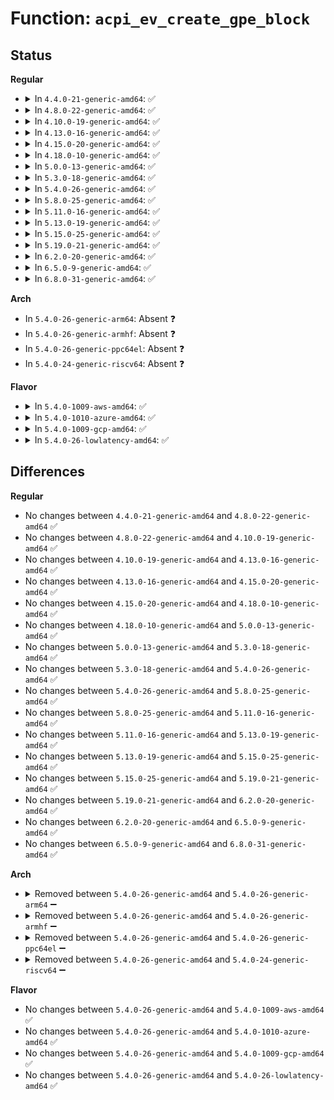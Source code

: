 # Function: <code>acpi_ev_create_gpe_block</code>

## Status
<b>Regular</b>
<ul>
<li>
<details>
<summary>In <code>4.4.0-21-generic-amd64</code>: ✅</summary>

```c
acpi_status acpi_ev_create_gpe_block(struct acpi_namespace_node * gpe_device, u64 address, u8 space_id, u32 register_count, u16 gpe_block_base_number, u32 interrupt_number, struct acpi_gpe_block_info * * return_gpe_block)
```

```json
{
  "name": "acpi_ev_create_gpe_block",
  "collision_type": "Unique Global",
  "inline_type": "No",
  "funcs": [
    {
      "addr": 18446744071583631058,
      "name": "acpi_ev_create_gpe_block",
      "external": true,
      "loc": "drivers/acpi/acpica/evgpeblk.c:332",
      "file": "drivers/acpi/acpica/evgpeblk.c",
      "inline": "seen, unknown",
      "caller_inline": [],
      "caller_func": [
        "drivers/acpi/acpica/evgpeinit.c:acpi_ev_gpe_initialize",
        "drivers/acpi/acpica/evgpeinit.c:acpi_ev_gpe_initialize"
      ]
    }
  ],
  "symbols": [
    {
      "addr": 18446744071583631058,
      "name": "acpi_ev_create_gpe_block",
      "section": ".text",
      "bind": "STB_GLOBAL",
      "size": 764
    }
  ]
}
```
</details>
</li>
<li>
<details>
<summary>In <code>4.8.0-22-generic-amd64</code>: ✅</summary>

```c
acpi_status acpi_ev_create_gpe_block(struct acpi_namespace_node * gpe_device, u64 address, u8 space_id, u32 register_count, u16 gpe_block_base_number, u32 interrupt_number, struct acpi_gpe_block_info * * return_gpe_block)
```

```json
{
  "name": "acpi_ev_create_gpe_block",
  "collision_type": "Unique Global",
  "inline_type": "No",
  "funcs": [
    {
      "addr": 18446744071583954115,
      "name": "acpi_ev_create_gpe_block",
      "external": true,
      "loc": "drivers/acpi/acpica/evgpeblk.c:333",
      "file": "drivers/acpi/acpica/evgpeblk.c",
      "inline": "seen, unknown",
      "caller_inline": [],
      "caller_func": [
        "drivers/acpi/acpica/evgpeinit.c:acpi_ev_gpe_initialize",
        "drivers/acpi/acpica/evgpeinit.c:acpi_ev_gpe_initialize"
      ]
    }
  ],
  "symbols": [
    {
      "addr": 18446744071583954115,
      "name": "acpi_ev_create_gpe_block",
      "section": ".text",
      "bind": "STB_GLOBAL",
      "size": 745
    }
  ]
}
```
</details>
</li>
<li>
<details>
<summary>In <code>4.10.0-19-generic-amd64</code>: ✅</summary>

```c
acpi_status acpi_ev_create_gpe_block(struct acpi_namespace_node * gpe_device, u64 address, u8 space_id, u32 register_count, u16 gpe_block_base_number, u32 interrupt_number, struct acpi_gpe_block_info * * return_gpe_block)
```

```json
{
  "name": "acpi_ev_create_gpe_block",
  "collision_type": "Unique Global",
  "inline_type": "No",
  "funcs": [
    {
      "addr": 18446744071584095786,
      "name": "acpi_ev_create_gpe_block",
      "external": true,
      "loc": "drivers/acpi/acpica/evgpeblk.c:333",
      "file": "drivers/acpi/acpica/evgpeblk.c",
      "inline": "seen, unknown",
      "caller_inline": [],
      "caller_func": [
        "drivers/acpi/acpica/evgpeinit.c:acpi_ev_gpe_initialize",
        "drivers/acpi/acpica/evgpeinit.c:acpi_ev_gpe_initialize"
      ]
    }
  ],
  "symbols": [
    {
      "addr": 18446744071584095786,
      "name": "acpi_ev_create_gpe_block",
      "section": ".text",
      "bind": "STB_GLOBAL",
      "size": 745
    }
  ]
}
```
</details>
</li>
<li>
<details>
<summary>In <code>4.13.0-16-generic-amd64</code>: ✅</summary>

```c
acpi_status acpi_ev_create_gpe_block(struct acpi_namespace_node * gpe_device, u64 address, u8 space_id, u32 register_count, u16 gpe_block_base_number, u32 interrupt_number, struct acpi_gpe_block_info * * return_gpe_block)
```

```json
{
  "name": "acpi_ev_create_gpe_block",
  "collision_type": "Unique Global",
  "inline_type": "No",
  "funcs": [
    {
      "addr": 18446744071584162566,
      "name": "acpi_ev_create_gpe_block",
      "external": true,
      "loc": "drivers/acpi/acpica/evgpeblk.c:333",
      "file": "drivers/acpi/acpica/evgpeblk.c",
      "inline": "seen, unknown",
      "caller_inline": [],
      "caller_func": [
        "drivers/acpi/acpica/evgpeinit.c:acpi_ev_gpe_initialize",
        "drivers/acpi/acpica/evgpeinit.c:acpi_ev_gpe_initialize"
      ]
    }
  ],
  "symbols": [
    {
      "addr": 18446744071584162566,
      "name": "acpi_ev_create_gpe_block",
      "section": ".text",
      "bind": "STB_GLOBAL",
      "size": 746
    }
  ]
}
```
</details>
</li>
<li>
<details>
<summary>In <code>4.15.0-20-generic-amd64</code>: ✅</summary>

```c
acpi_status acpi_ev_create_gpe_block(struct acpi_namespace_node * gpe_device, u64 address, u8 space_id, u32 register_count, u16 gpe_block_base_number, u32 interrupt_number, struct acpi_gpe_block_info * * return_gpe_block)
```

```json
{
  "name": "acpi_ev_create_gpe_block",
  "collision_type": "Unique Global",
  "inline_type": "No",
  "funcs": [
    {
      "addr": 18446744071584457744,
      "name": "acpi_ev_create_gpe_block",
      "external": true,
      "loc": "drivers/acpi/acpica/evgpeblk.c:333",
      "file": "drivers/acpi/acpica/evgpeblk.c",
      "inline": "seen, unknown",
      "caller_inline": [],
      "caller_func": [
        "drivers/acpi/acpica/evgpeinit.c:acpi_ev_gpe_initialize",
        "drivers/acpi/acpica/evgpeinit.c:acpi_ev_gpe_initialize"
      ]
    }
  ],
  "symbols": [
    {
      "addr": 18446744071584457744,
      "name": "acpi_ev_create_gpe_block",
      "section": ".text",
      "bind": "STB_GLOBAL",
      "size": 1309
    }
  ]
}
```
</details>
</li>
<li>
<details>
<summary>In <code>4.18.0-10-generic-amd64</code>: ✅</summary>

```c
acpi_status acpi_ev_create_gpe_block(struct acpi_namespace_node * gpe_device, u64 address, u8 space_id, u32 register_count, u16 gpe_block_base_number, u32 interrupt_number, struct acpi_gpe_block_info * * return_gpe_block)
```

```json
{
  "name": "acpi_ev_create_gpe_block",
  "collision_type": "Unique Global",
  "inline_type": "No",
  "funcs": [
    {
      "addr": 18446744071584681910,
      "name": "acpi_ev_create_gpe_block",
      "external": true,
      "loc": "drivers/acpi/acpica/evgpeblk.c:299",
      "file": "drivers/acpi/acpica/evgpeblk.c",
      "inline": "seen, unknown",
      "caller_inline": [],
      "caller_func": [
        "drivers/acpi/acpica/evgpeinit.c:acpi_ev_gpe_initialize",
        "drivers/acpi/acpica/evgpeinit.c:acpi_ev_gpe_initialize"
      ]
    }
  ],
  "symbols": [
    {
      "addr": 18446744071584681910,
      "name": "acpi_ev_create_gpe_block",
      "section": ".text",
      "bind": "STB_GLOBAL",
      "size": 1296
    }
  ]
}
```
</details>
</li>
<li>
<details>
<summary>In <code>5.0.0-13-generic-amd64</code>: ✅</summary>

```c
acpi_status acpi_ev_create_gpe_block(struct acpi_namespace_node * gpe_device, u64 address, u8 space_id, u32 register_count, u16 gpe_block_base_number, u32 interrupt_number, struct acpi_gpe_block_info * * return_gpe_block)
```

```json
{
  "name": "acpi_ev_create_gpe_block",
  "collision_type": "Unique Global",
  "inline_type": "No",
  "funcs": [
    {
      "addr": 18446744071584781921,
      "name": "acpi_ev_create_gpe_block",
      "external": true,
      "loc": "drivers/acpi/acpica/evgpeblk.c:299",
      "file": "drivers/acpi/acpica/evgpeblk.c",
      "inline": "seen, unknown",
      "caller_inline": [],
      "caller_func": [
        "drivers/acpi/acpica/evgpeinit.c:acpi_ev_gpe_initialize",
        "drivers/acpi/acpica/evgpeinit.c:acpi_ev_gpe_initialize"
      ]
    }
  ],
  "symbols": [
    {
      "addr": 18446744071584781921,
      "name": "acpi_ev_create_gpe_block",
      "section": ".text",
      "bind": "STB_GLOBAL",
      "size": 1288
    }
  ]
}
```
</details>
</li>
<li>
<details>
<summary>In <code>5.3.0-18-generic-amd64</code>: ✅</summary>

```c
acpi_status acpi_ev_create_gpe_block(struct acpi_namespace_node * gpe_device, u64 address, u8 space_id, u32 register_count, u16 gpe_block_base_number, u32 interrupt_number, struct acpi_gpe_block_info * * return_gpe_block)
```

```json
{
  "name": "acpi_ev_create_gpe_block",
  "collision_type": "Unique Global",
  "inline_type": "No",
  "funcs": [
    {
      "addr": 18446744071584984589,
      "name": "acpi_ev_create_gpe_block",
      "external": true,
      "loc": "drivers/acpi/acpica/evgpeblk.c:299",
      "file": "drivers/acpi/acpica/evgpeblk.c",
      "inline": "seen, unknown",
      "caller_inline": [],
      "caller_func": [
        "drivers/acpi/acpica/evgpeinit.c:acpi_ev_gpe_initialize",
        "drivers/acpi/acpica/evgpeinit.c:acpi_ev_gpe_initialize"
      ]
    }
  ],
  "symbols": [
    {
      "addr": 18446744071584984589,
      "name": "acpi_ev_create_gpe_block",
      "section": ".text",
      "bind": "STB_GLOBAL",
      "size": 1327
    }
  ]
}
```
</details>
</li>
<li>
<details>
<summary>In <code>5.4.0-26-generic-amd64</code>: ✅</summary>

```c
acpi_status acpi_ev_create_gpe_block(struct acpi_namespace_node * gpe_device, u64 address, u8 space_id, u32 register_count, u16 gpe_block_base_number, u32 interrupt_number, struct acpi_gpe_block_info * * return_gpe_block)
```

```json
{
  "name": "acpi_ev_create_gpe_block",
  "collision_type": "Unique Global",
  "inline_type": "No",
  "funcs": [
    {
      "addr": 18446744071585120589,
      "name": "acpi_ev_create_gpe_block",
      "external": true,
      "loc": "drivers/acpi/acpica/evgpeblk.c:299",
      "file": "drivers/acpi/acpica/evgpeblk.c",
      "inline": "seen, unknown",
      "caller_inline": [],
      "caller_func": [
        "drivers/acpi/acpica/evgpeinit.c:acpi_ev_gpe_initialize",
        "drivers/acpi/acpica/evgpeinit.c:acpi_ev_gpe_initialize"
      ]
    }
  ],
  "symbols": [
    {
      "addr": 18446744071585120589,
      "name": "acpi_ev_create_gpe_block",
      "section": ".text",
      "bind": "STB_GLOBAL",
      "size": 1327
    }
  ]
}
```
</details>
</li>
<li>
<details>
<summary>In <code>5.8.0-25-generic-amd64</code>: ✅</summary>

```c
acpi_status acpi_ev_create_gpe_block(struct acpi_namespace_node * gpe_device, u64 address, u8 space_id, u32 register_count, u16 gpe_block_base_number, u32 interrupt_number, struct acpi_gpe_block_info * * return_gpe_block)
```

```json
{
  "name": "acpi_ev_create_gpe_block",
  "collision_type": "Unique Global",
  "inline_type": "No",
  "funcs": [
    {
      "addr": 18446744071585826224,
      "name": "acpi_ev_create_gpe_block",
      "external": true,
      "loc": "drivers/acpi/acpica/evgpeblk.c:302",
      "file": "drivers/acpi/acpica/evgpeblk.c",
      "inline": "seen, unknown",
      "caller_inline": [],
      "caller_func": [
        "drivers/acpi/acpica/evgpeinit.c:acpi_ev_gpe_initialize",
        "drivers/acpi/acpica/evgpeinit.c:acpi_ev_gpe_initialize",
        "drivers/acpi/acpica/evxfgpe.c:acpi_install_gpe_block"
      ]
    }
  ],
  "symbols": [
    {
      "addr": 18446744071585826224,
      "name": "acpi_ev_create_gpe_block",
      "section": ".text",
      "bind": "STB_GLOBAL",
      "size": 636
    }
  ]
}
```
</details>
</li>
<li>
<details>
<summary>In <code>5.11.0-16-generic-amd64</code>: ✅</summary>

```c
acpi_status acpi_ev_create_gpe_block(struct acpi_namespace_node * gpe_device, u64 address, u8 space_id, u32 register_count, u16 gpe_block_base_number, u32 interrupt_number, struct acpi_gpe_block_info * * return_gpe_block)
```

```json
{
  "name": "acpi_ev_create_gpe_block",
  "collision_type": "Unique Global",
  "inline_type": "No",
  "funcs": [
    {
      "addr": 18446744071585947018,
      "name": "acpi_ev_create_gpe_block",
      "external": true,
      "loc": "drivers/acpi/acpica/evgpeblk.c:296",
      "file": "drivers/acpi/acpica/evgpeblk.c",
      "inline": "seen, unknown",
      "caller_inline": [],
      "caller_func": [
        "drivers/acpi/acpica/evgpeinit.c:acpi_ev_gpe_initialize",
        "drivers/acpi/acpica/evgpeinit.c:acpi_ev_gpe_initialize",
        "drivers/acpi/acpica/evxfgpe.c:acpi_install_gpe_block"
      ]
    }
  ],
  "symbols": [
    {
      "addr": 18446744071585947018,
      "name": "acpi_ev_create_gpe_block",
      "section": ".text",
      "bind": "STB_GLOBAL",
      "size": 792
    }
  ]
}
```
</details>
</li>
<li>
<details>
<summary>In <code>5.13.0-19-generic-amd64</code>: ✅</summary>

```c
acpi_status acpi_ev_create_gpe_block(struct acpi_namespace_node * gpe_device, u64 address, u8 space_id, u32 register_count, u16 gpe_block_base_number, u32 interrupt_number, struct acpi_gpe_block_info * * return_gpe_block)
```

```json
{
  "name": "acpi_ev_create_gpe_block",
  "collision_type": "Unique Global",
  "inline_type": "No",
  "funcs": [
    {
      "addr": 18446744071585823988,
      "name": "acpi_ev_create_gpe_block",
      "external": true,
      "loc": "drivers/acpi/acpica/evgpeblk.c:296",
      "file": "drivers/acpi/acpica/evgpeblk.c",
      "inline": "seen, unknown",
      "caller_inline": [],
      "caller_func": [
        "drivers/acpi/acpica/evgpeinit.c:acpi_ev_gpe_initialize",
        "drivers/acpi/acpica/evgpeinit.c:acpi_ev_gpe_initialize",
        "drivers/acpi/acpica/evxfgpe.c:acpi_install_gpe_block"
      ]
    }
  ],
  "symbols": [
    {
      "addr": 18446744071585823988,
      "name": "acpi_ev_create_gpe_block",
      "section": ".text",
      "bind": "STB_GLOBAL",
      "size": 993
    }
  ]
}
```
</details>
</li>
<li>
<details>
<summary>In <code>5.15.0-25-generic-amd64</code>: ✅</summary>

```c
acpi_status acpi_ev_create_gpe_block(struct acpi_namespace_node * gpe_device, u64 address, u8 space_id, u32 register_count, u16 gpe_block_base_number, u32 interrupt_number, struct acpi_gpe_block_info * * return_gpe_block)
```

```json
{
  "name": "acpi_ev_create_gpe_block",
  "collision_type": "Unique Global",
  "inline_type": "No",
  "funcs": [
    {
      "addr": 18446744071586310459,
      "name": "acpi_ev_create_gpe_block",
      "external": true,
      "loc": "drivers/acpi/acpica/evgpeblk.c:296",
      "file": "drivers/acpi/acpica/evgpeblk.c",
      "inline": "seen, unknown",
      "caller_inline": [],
      "caller_func": [
        "drivers/acpi/acpica/evgpeinit.c:acpi_ev_gpe_initialize",
        "drivers/acpi/acpica/evgpeinit.c:acpi_ev_gpe_initialize",
        "drivers/acpi/acpica/evxfgpe.c:acpi_install_gpe_block"
      ]
    }
  ],
  "symbols": [
    {
      "addr": 18446744071586310459,
      "name": "acpi_ev_create_gpe_block",
      "section": ".text",
      "bind": "STB_GLOBAL",
      "size": 993
    }
  ]
}
```
</details>
</li>
<li>
<details>
<summary>In <code>5.19.0-21-generic-amd64</code>: ✅</summary>

```c
acpi_status acpi_ev_create_gpe_block(struct acpi_namespace_node * gpe_device, u64 address, u8 space_id, u32 register_count, u16 gpe_block_base_number, u32 interrupt_number, struct acpi_gpe_block_info * * return_gpe_block)
```

```json
{
  "name": "acpi_ev_create_gpe_block",
  "collision_type": "Unique Global",
  "inline_type": "No",
  "funcs": [
    {
      "addr": 18446744071587555904,
      "name": "acpi_ev_create_gpe_block",
      "external": true,
      "loc": "drivers/acpi/acpica/evgpeblk.c:296",
      "file": "drivers/acpi/acpica/evgpeblk.c",
      "inline": "seen, unknown",
      "caller_inline": [],
      "caller_func": [
        "drivers/acpi/acpica/evgpeinit.c:acpi_ev_gpe_initialize",
        "drivers/acpi/acpica/evgpeinit.c:acpi_ev_gpe_initialize",
        "drivers/acpi/acpica/evxfgpe.c:acpi_install_gpe_block"
      ]
    }
  ],
  "symbols": [
    {
      "addr": 18446744071587555904,
      "name": "acpi_ev_create_gpe_block",
      "section": ".text",
      "bind": "STB_GLOBAL",
      "size": 1013
    }
  ]
}
```
</details>
</li>
<li>
<details>
<summary>In <code>6.2.0-20-generic-amd64</code>: ✅</summary>

```c
acpi_status acpi_ev_create_gpe_block(struct acpi_namespace_node * gpe_device, u64 address, u8 space_id, u32 register_count, u16 gpe_block_base_number, u32 interrupt_number, struct acpi_gpe_block_info * * return_gpe_block)
```

```json
{
  "name": "acpi_ev_create_gpe_block",
  "collision_type": "Unique Global",
  "inline_type": "No",
  "funcs": [
    {
      "addr": 18446744071588839616,
      "name": "acpi_ev_create_gpe_block",
      "external": true,
      "loc": "drivers/acpi/acpica/evgpeblk.c:296",
      "file": "drivers/acpi/acpica/evgpeblk.c",
      "inline": "seen, unknown",
      "caller_inline": [],
      "caller_func": [
        "drivers/acpi/acpica/evgpeinit.c:acpi_ev_gpe_initialize",
        "drivers/acpi/acpica/evgpeinit.c:acpi_ev_gpe_initialize",
        "drivers/acpi/acpica/evgpeinit.c:acpi_ev_gpe_initialize",
        "drivers/acpi/acpica/evxfgpe.c:acpi_install_gpe_block"
      ]
    }
  ],
  "symbols": [
    {
      "addr": 18446744071588839616,
      "name": "acpi_ev_create_gpe_block",
      "section": ".text",
      "bind": "STB_GLOBAL",
      "size": 1188
    }
  ]
}
```
</details>
</li>
<li>
<details>
<summary>In <code>6.5.0-9-generic-amd64</code>: ✅</summary>

```c
acpi_status acpi_ev_create_gpe_block(struct acpi_namespace_node * gpe_device, u64 address, u8 space_id, u32 register_count, u16 gpe_block_base_number, u32 interrupt_number, struct acpi_gpe_block_info * * return_gpe_block)
```

```json
{
  "name": "acpi_ev_create_gpe_block",
  "collision_type": "Unique Global",
  "inline_type": "No",
  "funcs": [
    {
      "addr": 18446744071589128960,
      "name": "acpi_ev_create_gpe_block",
      "external": true,
      "loc": "drivers/acpi/acpica/evgpeblk.c:296",
      "file": "drivers/acpi/acpica/evgpeblk.c",
      "inline": "seen, unknown",
      "caller_inline": [],
      "caller_func": [
        "drivers/acpi/acpica/evgpeinit.c:acpi_ev_gpe_initialize",
        "drivers/acpi/acpica/evgpeinit.c:acpi_ev_gpe_initialize",
        "drivers/acpi/acpica/evgpeinit.c:acpi_ev_gpe_initialize",
        "drivers/acpi/acpica/evxfgpe.c:acpi_install_gpe_block"
      ]
    }
  ],
  "symbols": [
    {
      "addr": 18446744071589128960,
      "name": "acpi_ev_create_gpe_block",
      "section": ".text",
      "bind": "STB_GLOBAL",
      "size": 1188
    }
  ]
}
```
</details>
</li>
<li>
<details>
<summary>In <code>6.8.0-31-generic-amd64</code>: ✅</summary>

```c
acpi_status acpi_ev_create_gpe_block(struct acpi_namespace_node * gpe_device, u64 address, u8 space_id, u32 register_count, u16 gpe_block_base_number, u32 interrupt_number, struct acpi_gpe_block_info * * return_gpe_block)
```

```json
{
  "name": "acpi_ev_create_gpe_block",
  "collision_type": "Unique Global",
  "inline_type": "No",
  "funcs": [
    {
      "addr": 18446744071589434832,
      "name": "acpi_ev_create_gpe_block",
      "external": true,
      "loc": "drivers/acpi/acpica/evgpeblk.c:296",
      "file": "drivers/acpi/acpica/evgpeblk.c",
      "inline": "seen, unknown",
      "caller_inline": [],
      "caller_func": [
        "drivers/acpi/acpica/evgpeinit.c:acpi_ev_gpe_initialize",
        "drivers/acpi/acpica/evgpeinit.c:acpi_ev_gpe_initialize",
        "drivers/acpi/acpica/evgpeinit.c:acpi_ev_gpe_initialize",
        "drivers/acpi/acpica/evxfgpe.c:acpi_install_gpe_block"
      ]
    }
  ],
  "symbols": [
    {
      "addr": 18446744071589434832,
      "name": "acpi_ev_create_gpe_block",
      "section": ".text",
      "bind": "STB_GLOBAL",
      "size": 1235
    }
  ]
}
```
</details>
</li>
</ul>
<b>Arch</b>
<ul>
<li>
In <code>5.4.0-26-generic-arm64</code>: Absent ❓
</li>
<li>
In <code>5.4.0-26-generic-armhf</code>: Absent ❓
</li>
<li>
In <code>5.4.0-26-generic-ppc64el</code>: Absent ❓
</li>
<li>
In <code>5.4.0-24-generic-riscv64</code>: Absent ❓
</li>
</ul>
<b>Flavor</b>
<ul>
<li>
<details>
<summary>In <code>5.4.0-1009-aws-amd64</code>: ✅</summary>

```c
acpi_status acpi_ev_create_gpe_block(struct acpi_namespace_node * gpe_device, u64 address, u8 space_id, u32 register_count, u16 gpe_block_base_number, u32 interrupt_number, struct acpi_gpe_block_info * * return_gpe_block)
```

```json
{
  "name": "acpi_ev_create_gpe_block",
  "collision_type": "Unique Global",
  "inline_type": "No",
  "funcs": [
    {
      "addr": 18446744071585030065,
      "name": "acpi_ev_create_gpe_block",
      "external": true,
      "loc": "drivers/acpi/acpica/evgpeblk.c:299",
      "file": "drivers/acpi/acpica/evgpeblk.c",
      "inline": "seen, unknown",
      "caller_inline": [],
      "caller_func": [
        "drivers/acpi/acpica/evgpeinit.c:acpi_ev_gpe_initialize",
        "drivers/acpi/acpica/evgpeinit.c:acpi_ev_gpe_initialize"
      ]
    }
  ],
  "symbols": [
    {
      "addr": 18446744071585030065,
      "name": "acpi_ev_create_gpe_block",
      "section": ".text",
      "bind": "STB_GLOBAL",
      "size": 747
    }
  ]
}
```
</details>
</li>
<li>
<details>
<summary>In <code>5.4.0-1010-azure-amd64</code>: ✅</summary>

```c
acpi_status acpi_ev_create_gpe_block(struct acpi_namespace_node * gpe_device, u64 address, u8 space_id, u32 register_count, u16 gpe_block_base_number, u32 interrupt_number, struct acpi_gpe_block_info * * return_gpe_block)
```

```json
{
  "name": "acpi_ev_create_gpe_block",
  "collision_type": "Unique Global",
  "inline_type": "No",
  "funcs": [
    {
      "addr": 18446744071584945678,
      "name": "acpi_ev_create_gpe_block",
      "external": true,
      "loc": "drivers/acpi/acpica/evgpeblk.c:299",
      "file": "drivers/acpi/acpica/evgpeblk.c",
      "inline": "seen, unknown",
      "caller_inline": [],
      "caller_func": [
        "drivers/acpi/acpica/evgpeinit.c:acpi_ev_gpe_initialize",
        "drivers/acpi/acpica/evgpeinit.c:acpi_ev_gpe_initialize"
      ]
    }
  ],
  "symbols": [
    {
      "addr": 18446744071584945678,
      "name": "acpi_ev_create_gpe_block",
      "section": ".text",
      "bind": "STB_GLOBAL",
      "size": 747
    }
  ]
}
```
</details>
</li>
<li>
<details>
<summary>In <code>5.4.0-1009-gcp-amd64</code>: ✅</summary>

```c
acpi_status acpi_ev_create_gpe_block(struct acpi_namespace_node * gpe_device, u64 address, u8 space_id, u32 register_count, u16 gpe_block_base_number, u32 interrupt_number, struct acpi_gpe_block_info * * return_gpe_block)
```

```json
{
  "name": "acpi_ev_create_gpe_block",
  "collision_type": "Unique Global",
  "inline_type": "No",
  "funcs": [
    {
      "addr": 18446744071585072173,
      "name": "acpi_ev_create_gpe_block",
      "external": true,
      "loc": "drivers/acpi/acpica/evgpeblk.c:299",
      "file": "drivers/acpi/acpica/evgpeblk.c",
      "inline": "seen, unknown",
      "caller_inline": [],
      "caller_func": [
        "drivers/acpi/acpica/evgpeinit.c:acpi_ev_gpe_initialize",
        "drivers/acpi/acpica/evgpeinit.c:acpi_ev_gpe_initialize"
      ]
    }
  ],
  "symbols": [
    {
      "addr": 18446744071585072173,
      "name": "acpi_ev_create_gpe_block",
      "section": ".text",
      "bind": "STB_GLOBAL",
      "size": 1327
    }
  ]
}
```
</details>
</li>
<li>
<details>
<summary>In <code>5.4.0-26-lowlatency-amd64</code>: ✅</summary>

```c
acpi_status acpi_ev_create_gpe_block(struct acpi_namespace_node * gpe_device, u64 address, u8 space_id, u32 register_count, u16 gpe_block_base_number, u32 interrupt_number, struct acpi_gpe_block_info * * return_gpe_block)
```

```json
{
  "name": "acpi_ev_create_gpe_block",
  "collision_type": "Unique Global",
  "inline_type": "No",
  "funcs": [
    {
      "addr": 18446744071585178333,
      "name": "acpi_ev_create_gpe_block",
      "external": true,
      "loc": "drivers/acpi/acpica/evgpeblk.c:299",
      "file": "drivers/acpi/acpica/evgpeblk.c",
      "inline": "seen, unknown",
      "caller_inline": [],
      "caller_func": [
        "drivers/acpi/acpica/evgpeinit.c:acpi_ev_gpe_initialize",
        "drivers/acpi/acpica/evgpeinit.c:acpi_ev_gpe_initialize"
      ]
    }
  ],
  "symbols": [
    {
      "addr": 18446744071585178333,
      "name": "acpi_ev_create_gpe_block",
      "section": ".text",
      "bind": "STB_GLOBAL",
      "size": 1327
    }
  ]
}
```
</details>
</li>
</ul>

## Differences
<b>Regular</b>
<ul>
<li>
No changes between <code>4.4.0-21-generic-amd64</code> and <code>4.8.0-22-generic-amd64</code> ✅
</li>
<li>
No changes between <code>4.8.0-22-generic-amd64</code> and <code>4.10.0-19-generic-amd64</code> ✅
</li>
<li>
No changes between <code>4.10.0-19-generic-amd64</code> and <code>4.13.0-16-generic-amd64</code> ✅
</li>
<li>
No changes between <code>4.13.0-16-generic-amd64</code> and <code>4.15.0-20-generic-amd64</code> ✅
</li>
<li>
No changes between <code>4.15.0-20-generic-amd64</code> and <code>4.18.0-10-generic-amd64</code> ✅
</li>
<li>
No changes between <code>4.18.0-10-generic-amd64</code> and <code>5.0.0-13-generic-amd64</code> ✅
</li>
<li>
No changes between <code>5.0.0-13-generic-amd64</code> and <code>5.3.0-18-generic-amd64</code> ✅
</li>
<li>
No changes between <code>5.3.0-18-generic-amd64</code> and <code>5.4.0-26-generic-amd64</code> ✅
</li>
<li>
No changes between <code>5.4.0-26-generic-amd64</code> and <code>5.8.0-25-generic-amd64</code> ✅
</li>
<li>
No changes between <code>5.8.0-25-generic-amd64</code> and <code>5.11.0-16-generic-amd64</code> ✅
</li>
<li>
No changes between <code>5.11.0-16-generic-amd64</code> and <code>5.13.0-19-generic-amd64</code> ✅
</li>
<li>
No changes between <code>5.13.0-19-generic-amd64</code> and <code>5.15.0-25-generic-amd64</code> ✅
</li>
<li>
No changes between <code>5.15.0-25-generic-amd64</code> and <code>5.19.0-21-generic-amd64</code> ✅
</li>
<li>
No changes between <code>5.19.0-21-generic-amd64</code> and <code>6.2.0-20-generic-amd64</code> ✅
</li>
<li>
No changes between <code>6.2.0-20-generic-amd64</code> and <code>6.5.0-9-generic-amd64</code> ✅
</li>
<li>
No changes between <code>6.5.0-9-generic-amd64</code> and <code>6.8.0-31-generic-amd64</code> ✅
</li>
</ul>
<b>Arch</b>
<ul>
<li>
<details>
<summary>Removed between <code>5.4.0-26-generic-amd64</code> and <code>5.4.0-26-generic-arm64</code> ➖</summary>

```c
acpi_status acpi_ev_create_gpe_block(struct acpi_namespace_node * gpe_device, u64 address, u8 space_id, u32 register_count, u16 gpe_block_base_number, u32 interrupt_number, struct acpi_gpe_block_info * * return_gpe_block)
```
</details>
</li>
<li>
<details>
<summary>Removed between <code>5.4.0-26-generic-amd64</code> and <code>5.4.0-26-generic-armhf</code> ➖</summary>

```c
acpi_status acpi_ev_create_gpe_block(struct acpi_namespace_node * gpe_device, u64 address, u8 space_id, u32 register_count, u16 gpe_block_base_number, u32 interrupt_number, struct acpi_gpe_block_info * * return_gpe_block)
```
</details>
</li>
<li>
<details>
<summary>Removed between <code>5.4.0-26-generic-amd64</code> and <code>5.4.0-26-generic-ppc64el</code> ➖</summary>

```c
acpi_status acpi_ev_create_gpe_block(struct acpi_namespace_node * gpe_device, u64 address, u8 space_id, u32 register_count, u16 gpe_block_base_number, u32 interrupt_number, struct acpi_gpe_block_info * * return_gpe_block)
```
</details>
</li>
<li>
<details>
<summary>Removed between <code>5.4.0-26-generic-amd64</code> and <code>5.4.0-24-generic-riscv64</code> ➖</summary>

```c
acpi_status acpi_ev_create_gpe_block(struct acpi_namespace_node * gpe_device, u64 address, u8 space_id, u32 register_count, u16 gpe_block_base_number, u32 interrupt_number, struct acpi_gpe_block_info * * return_gpe_block)
```
</details>
</li>
</ul>
<b>Flavor</b>
<ul>
<li>
No changes between <code>5.4.0-26-generic-amd64</code> and <code>5.4.0-1009-aws-amd64</code> ✅
</li>
<li>
No changes between <code>5.4.0-26-generic-amd64</code> and <code>5.4.0-1010-azure-amd64</code> ✅
</li>
<li>
No changes between <code>5.4.0-26-generic-amd64</code> and <code>5.4.0-1009-gcp-amd64</code> ✅
</li>
<li>
No changes between <code>5.4.0-26-generic-amd64</code> and <code>5.4.0-26-lowlatency-amd64</code> ✅
</li>
</ul>

